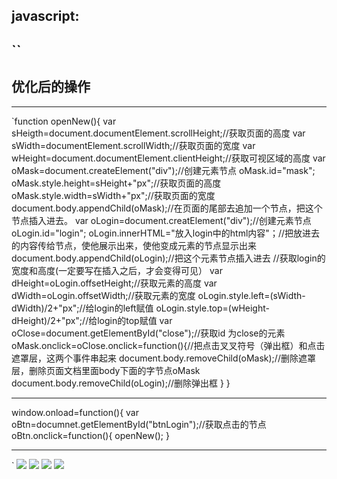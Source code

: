 ## javascript: ##
`<script type="text/javascript">
 	window.onload=function(){
----------
		var oBtn=documnet.getElementById("btnLogin");//获取点击的节点
			oBtn.onclick=function(){//鼠标点击事件
					//对事件进行的处理（在这里也就是以下全部内容，全部代码）
				}
		var sHeigth=document.documentElement.scrollHeight;//获取页面的高度
		var sWidth=documentElement.scrollWidth;//获取页面的宽度
		var wHeight=document.documentElement.clientHeight;//获取可视区域的高度

----------

		var oMask=document.createElement("div");//创建元素节点
			oMask.id="mask";
			oMask.style.height=sHeight+"px";//获取页面的高度
			oMask.style.width=sWidth+"px";//获取页面的宽度
			document.bofy.appendChild(oMask);//在页面的尾部去追加一个节点，把这个节点插入进去。
 		
----------

		//实现登录框	
		var oLogin=document.creatElement("div");//创建元素节点
			oLogin.id="login";
			oLogin.innerHTML="放入login中的html内容"；//把放进去的内容传给节点，使他展示出来，使他变成元素的节点显示出来
			document.body.appendChild(oLogin);//把这个元素节点插入进去
			//获取login的宽度和高度(一定要写在插入之后，才会变得可见）
		var dHeight=oLogin.offsetHeight;//获取元素的高度
		var dWidth=oLogin.offsetWidth;//获取元素的宽度
			oLogin.style.left=(sWidth-dWidth)/2+"px";//给login的left赋值
			oLogin.style.top=(wHeight-dHeight)/2+"px";//给login的top赋值

----------

		var oClose=document.getElementById("close");//获取id 为close的元素
			oMask.onclick=oClose.onclick=function(){//把点击叉叉符号（弹出框）和点击遮罩层，这两个事件串起来
				document.body.removeChild(oMask);//删除遮罩层，删除页面文档里面body下面的字节点oMask
				document.body.removeChild(oLogin);//删除弹出框
				}
</script>`
## 优化后的操作 ##

----------

`function openNew(){
	var sHeigth=document.documentElement.scrollHeight;//获取页面的高度
		var sWidth=documentElement.scrollWidth;//获取页面的宽度
		var wHeight=document.documentElement.clientHeight;//获取可视区域的高度
	var oMask=document.createElement("div");//创建元素节点
			oMask.id="mask";
			oMask.style.height=sHeight+"px";//获取页面的高度
			oMask.style.width=sWidth+"px";//获取页面的宽度
			document.body.appendChild(oMask);//在页面的尾部去追加一个节点，把这个节点插入进去。
	var oLogin=document.creatElement("div");//创建元素节点
			oLogin.id="login";
			oLogin.innerHTML="放入login中的html内容"；//把放进去的内容传给节点，使他展示出来，使他变成元素的节点显示出来
			document.body.appendChild(oLogin);//把这个元素节点插入进去
			//获取login的宽度和高度(一定要写在插入之后，才会变得可见）
		var dHeight=oLogin.offsetHeight;//获取元素的高度
		var dWidth=oLogin.offsetWidth;//获取元素的宽度
			oLogin.style.left=(sWidth-dWidth)/2+"px";//给login的left赋值
			oLogin.style.top=(wHeight-dHeight)/2+"px";//给login的top赋值
	var oClose=document.getElementById("close");//获取id 为close的元素
			oMask.onclick=oClose.onclick=function(){//把点击叉叉符号（弹出框）和点击遮罩层，这两个事件串起来
				document.body.removeChild(oMask);//删除遮罩层，删除页面文档里面body下面的字节点oMask
				document.body.removeChild(oLogin);//删除弹出框
				}
}


----------

window.onload=function(){
	var oBtn=documnet.getElementById("btnLogin");//获取点击的节点
			oBtn.onclick=function(){
				openNew();
				}


----------
`
![](http://i.imgur.com/B1ougrM.png)
![](http://i.imgur.com/vFv3802.png)
![](http://i.imgur.com/qRqL04w.png)
![](http://i.imgur.com/q5P9imo.png)